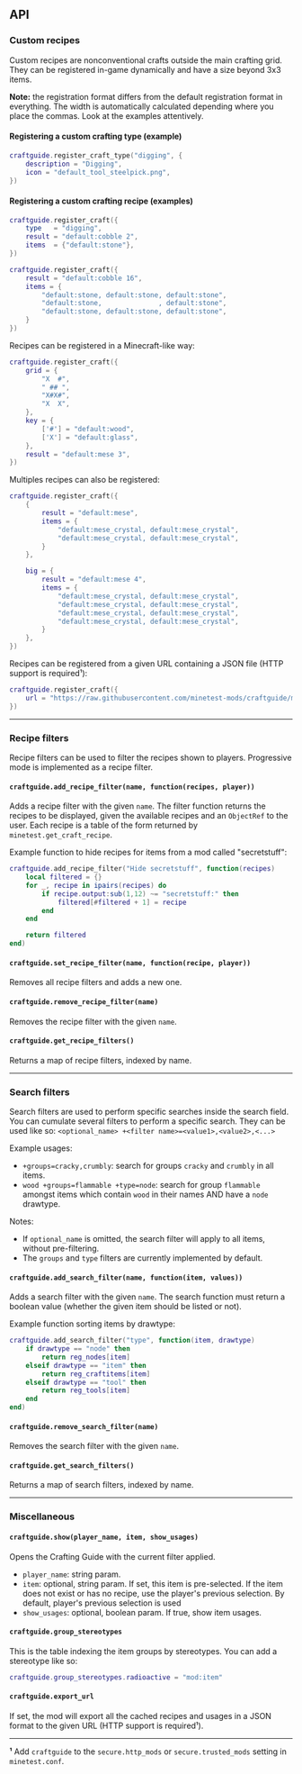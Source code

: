 ## API

### Custom recipes

Custom recipes are nonconventional crafts outside the main crafting grid.
They can be registered in-game dynamically and have a size beyond 3x3 items.

**Note:** the registration format differs from the default registration format in everything.
The width is automatically calculated depending where you place the commas. Look at the examples attentively.

#### Registering a custom crafting type (example)

```Lua
craftguide.register_craft_type("digging", {
	description = "Digging",
	icon = "default_tool_steelpick.png",
})
```

#### Registering a custom crafting recipe (examples)

```Lua
craftguide.register_craft({
	type   = "digging",
	result = "default:cobble 2",
	items  = {"default:stone"},
})
```

```Lua
craftguide.register_craft({
	result = "default:cobble 16",
	items = {
		"default:stone, default:stone, default:stone",
		"default:stone,              , default:stone",
		"default:stone, default:stone, default:stone",
	}
})
```

Recipes can be registered in a Minecraft-like way:

```Lua
craftguide.register_craft({
	grid = {
		"X  #",
		" ## ",
		"X#X#",
		"X  X",
	},
	key = {
		['#'] = "default:wood",
		['X'] = "default:glass",
	},
	result = "default:mese 3",
})
```

Multiples recipes can also be registered:

```Lua
craftguide.register_craft({
	{
		result = "default:mese",
		items = {
			"default:mese_crystal, default:mese_crystal",
			"default:mese_crystal, default:mese_crystal",
		}
	},

	big = {
		result = "default:mese 4",
		items = {
			"default:mese_crystal, default:mese_crystal",
			"default:mese_crystal, default:mese_crystal",
			"default:mese_crystal, default:mese_crystal",
			"default:mese_crystal, default:mese_crystal",
		}
	},
})
```

Recipes can be registered from a given URL containing a JSON file (HTTP support is required¹):

```Lua
craftguide.register_craft({
	url = "https://raw.githubusercontent.com/minetest-mods/craftguide/master/test.json"
})
```

---

### Recipe filters

Recipe filters can be used to filter the recipes shown to players. Progressive
mode is implemented as a recipe filter.

#### `craftguide.add_recipe_filter(name, function(recipes, player))`

Adds a recipe filter with the given `name`. The filter function returns the
recipes to be displayed, given the available recipes and an `ObjectRef` to the
user. Each recipe is a table of the form returned by
`minetest.get_craft_recipe`.

Example function to hide recipes for items from a mod called "secretstuff":

```lua
craftguide.add_recipe_filter("Hide secretstuff", function(recipes)
	local filtered = {}
	for _, recipe in ipairs(recipes) do
		if recipe.output:sub(1,12) ~= "secretstuff:" then
			filtered[#filtered + 1] = recipe
		end
	end

	return filtered
end)
```

#### `craftguide.set_recipe_filter(name, function(recipe, player))`

Removes all recipe filters and adds a new one.

#### `craftguide.remove_recipe_filter(name)`

Removes the recipe filter with the given `name`.

#### `craftguide.get_recipe_filters()`

Returns a map of recipe filters, indexed by name.

---

### Search filters

Search filters are used to perform specific searches inside the search field.
You can cumulate several filters to perform a specific search.
They can be used like so: `<optional_name> +<filter name>=<value1>,<value2>,<...>`

Example usages:

- `+groups=cracky,crumbly`: search for groups `cracky` and `crumbly` in all items.
- `wood +groups=flammable +type=node`: search for group `flammable` amongst items which contain
  `wood` in their names AND have a `node` drawtype.

Notes:
- If `optional_name` is omitted, the search filter will apply to all items, without pre-filtering.
- The `groups` and `type` filters are currently implemented by default.

#### `craftguide.add_search_filter(name, function(item, values))`

Adds a search filter with the given `name`.
The search function must return a boolean value (whether the given item should be listed or not).

Example function sorting items by drawtype:

```lua
craftguide.add_search_filter("type", function(item, drawtype)
	if drawtype == "node" then
		return reg_nodes[item]
	elseif drawtype == "item" then
		return reg_craftitems[item]
	elseif drawtype == "tool" then
		return reg_tools[item]
	end
end)
```

#### `craftguide.remove_search_filter(name)`

Removes the search filter with the given `name`.

#### `craftguide.get_search_filters()`

Returns a map of search filters, indexed by name.

---

### Miscellaneous

#### `craftguide.show(player_name, item, show_usages)`

Opens the Crafting Guide with the current filter applied.

   * `player_name`: string param.
   * `item`: optional, string param. If set, this item is pre-selected. If the item does not exist or has no recipe, use the player's previous selection. By default, player's previous selection is used
   * `show_usages`: optional, boolean param. If true, show item usages.

#### `craftguide.group_stereotypes`

This is the table indexing the item groups by stereotypes.
You can add a stereotype like so:

```Lua
craftguide.group_stereotypes.radioactive = "mod:item"
```

#### `craftguide.export_url`

If set, the mod will export all the cached recipes and usages in a JSON format
to the given URL (HTTP support is required¹).

---

**¹** Add `craftguide` to the `secure.http_mods` or `secure.trusted_mods` setting in `minetest.conf`.
